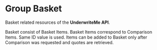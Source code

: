 # Group Basket
Basket related resources of the **UnderwriteMe API**.

Basket consist of Basket Items. Basket Items correspond to Comparison Items. Same ID value is used. Items can be added to Basket only after Comparison was requested and quotes are retrieved.
